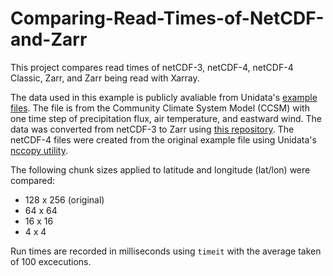 # Comparing-Read-Times-of-NetCDF-and-Zarr
This project compares read times of netCDF-3, netCDF-4, netCDF-4 Classic, Zarr, and Zarr being read with Xarray.

The data used in this example is publicly avaliable from Unidata's [example files](https://www.unidata.ucar.edu/software/netcdf/examples/files.html). The file is from the Community Climate System Model (CCSM) with one time step of precipitation flux, air temperature, and eastward wind. The data was converted from netCDF-3 to Zarr using [this repository](https://github.com/jonahjoughin/netcdf-to-zarr). The netCDF-4 files were created from the original example file using Unidata's [nccopy utility](https://www.unidata.ucar.edu/software/netcdf/workshops/2011/utilities/Nccopy.html). 

The following chunk sizes applied to latitude and longitude (lat/lon) were compared:
* 128 x 256 (original)
* 64 x 64
* 16 x 16
* 4 x 4

Run times are recorded in milliseconds using `timeit` with the average taken of 100 excecutions.
